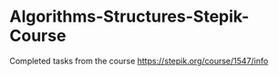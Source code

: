 # Algorithms-Structures-Stepik-Course
Completed tasks from the course
https://stepik.org/course/1547/info
